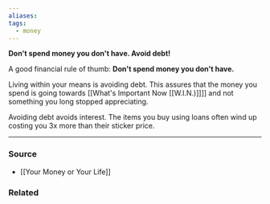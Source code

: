 ```yaml
---
aliases: 
tags:
  - money
---
```

**Don't spend money you don't have. Avoid debt!**

A good financial rule of thumb: **Don't spend money you don't have.**

Living within your means is avoiding debt. This assures that the money you spend is going towards [[What's Important Now [[W.I.N.)]]]] and not something you long stopped appreciating. 

Avoiding debt avoids interest. The items you buy using loans often wind up costing you 3x more than their sticker price.

---

### Source
- [[Your Money or Your Life]]

### Related